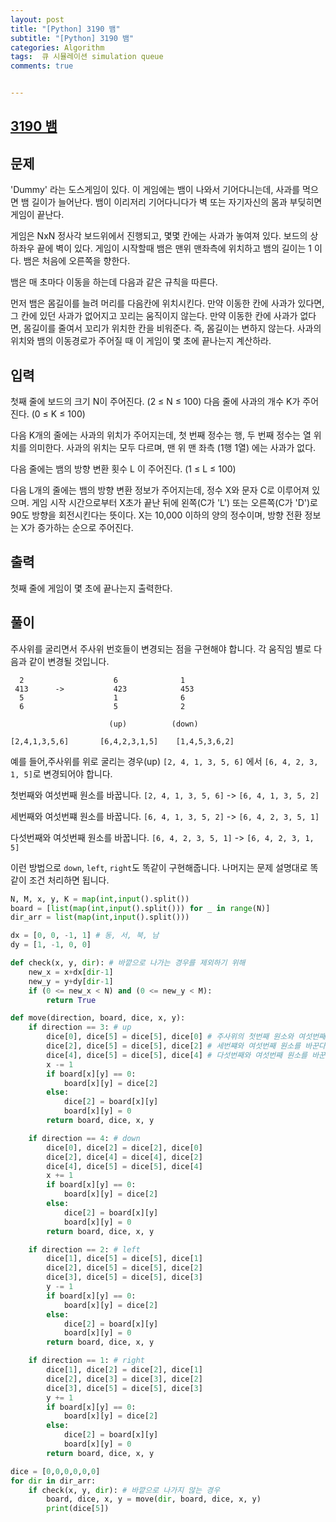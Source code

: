 ```yaml
---
layout: post
title: "[Python] 3190 뱀"
subtitle: "[Python] 3190 뱀"
categories: Algorithm
tags:  큐 시뮬레이션 simulation queue
comments: true


---
```

## [3190 뱀](https://www.acmicpc.net/problem/3190)

## 문제
'Dummy' 라는 도스게임이 있다. 이 게임에는 뱀이 나와서 기어다니는데, 사과를 먹으면 뱀 길이가 늘어난다. 뱀이 이리저리 기어다니다가 벽 또는 자기자신의 몸과 부딪히면 게임이 끝난다.

게임은 NxN 정사각 보드위에서 진행되고, 몇몇 칸에는 사과가 놓여져 있다. 보드의 상하좌우 끝에 벽이 있다. 게임이 시작할때 뱀은 맨위 맨좌측에 위치하고 뱀의 길이는 1 이다. 뱀은 처음에 오른쪽을 향한다.

뱀은 매 초마다 이동을 하는데 다음과 같은 규칙을 따른다.

먼저 뱀은 몸길이를 늘려 머리를 다음칸에 위치시킨다.
만약 이동한 칸에 사과가 있다면, 그 칸에 있던 사과가 없어지고 꼬리는 움직이지 않는다.
만약 이동한 칸에 사과가 없다면, 몸길이를 줄여서 꼬리가 위치한 칸을 비워준다. 즉, 몸길이는 변하지 않는다.
사과의 위치와 뱀의 이동경로가 주어질 때 이 게임이 몇 초에 끝나는지 계산하라.


## 입력
첫째 줄에 보드의 크기 N이 주어진다. (2 ≤ N ≤ 100) 다음 줄에 사과의 개수 K가 주어진다. (0 ≤ K ≤ 100)

다음 K개의 줄에는 사과의 위치가 주어지는데, 첫 번째 정수는 행, 두 번째 정수는 열 위치를 의미한다. 사과의 위치는 모두 다르며, 맨 위 맨 좌측 (1행 1열) 에는 사과가 없다.

다음 줄에는 뱀의 방향 변환 횟수 L 이 주어진다. (1 ≤ L ≤ 100)

다음 L개의 줄에는 뱀의 방향 변환 정보가 주어지는데,  정수 X와 문자 C로 이루어져 있으며. 게임 시작 시간으로부터 X초가 끝난 뒤에 왼쪽(C가 'L') 또는 오른쪽(C가 'D')로 90도 방향을 회전시킨다는 뜻이다. X는 10,000 이하의 양의 정수이며, 방향 전환 정보는 X가 증가하는 순으로 주어진다.
## 출력
첫째 줄에 게임이 몇 초에 끝나는지 출력한다.


## 풀이

주사위를 굴리면서 주사위 번호들이 변경되는 점을 구현해야 합니다.
각 움직임 별로 다음과 같이 변경될 것입니다.

```
  2                    6              1
 413      ->           423            453
  5                    1              6
  6                    5              2

                      (up)          (down)

[2,4,1,3,5,6]       [6,4,2,3,1,5]    [1,4,5,3,6,2]
```

예를 들어,주사위를 위로 굴리는 경우(up)
`[2, 4, 1, 3, 5, 6]` 에서 `[6, 4, 2, 3, 1, 5]`로 변경되어야 합니다.

첫번째와 여섯번째 원소를 바꿉니다. `[2, 4, 1, 3, 5, 6]` -> `[6, 4, 1, 3, 5, 2]`

세번째와 여섯번쨰 원소를 바꿉니다. `[6, 4, 1, 3, 5, 2]` -> `[6, 4, 2, 3, 5, 1]`

다섯번째와 여섯번째 원소를 바꿉니다. `[6, 4, 2, 3, 5, 1]` -> `[6, 4, 2, 3, 1, 5]`

이런 방법으로 `down`, `left`, `right`도 똑같이 구현해줍니다.
나머지는 문제 설명대로 똑같이 조건 처리하면 됩니다.

```python
N, M, x, y, K = map(int,input().split())
board = [list(map(int,input().split())) for _ in range(N)]
dir_arr = list(map(int,input().split()))

dx = [0, 0, -1, 1] # 동, 서, 북, 남
dy = [1, -1, 0, 0]

def check(x, y, dir): # 바깥으로 나가는 경우를 제외하기 위해
    new_x = x+dx[dir-1]
    new_y = y+dy[dir-1]
    if (0 <= new_x < N) and (0 <= new_y < M):
        return True

def move(direction, board, dice, x, y):
    if direction == 3: # up
        dice[0], dice[5] = dice[5], dice[0] # 주사위의 첫번째 원소와 여섯번째 원소를 바꾼다
        dice[2], dice[5] = dice[5], dice[2] # 세번쨰와 여섯번째 원소를 바꾼다
        dice[4], dice[5] = dice[5], dice[4] # 다섯번째와 여섯번째 원소를 바꾼다
        x -= 1
        if board[x][y] == 0:
            board[x][y] = dice[2]
        else:
            dice[2] = board[x][y]
            board[x][y] = 0
        return board, dice, x, y

    if direction == 4: # down
        dice[0], dice[2] = dice[2], dice[0]
        dice[2], dice[4] = dice[4], dice[2]
        dice[4], dice[5] = dice[5], dice[4]
        x += 1
        if board[x][y] == 0:
            board[x][y] = dice[2]
        else:
            dice[2] = board[x][y]
            board[x][y] = 0
        return board, dice, x, y

    if direction == 2: # left
        dice[1], dice[5] = dice[5], dice[1]
        dice[2], dice[5] = dice[5], dice[2]
        dice[3], dice[5] = dice[5], dice[3]
        y -= 1
        if board[x][y] == 0:
            board[x][y] = dice[2]
        else:
            dice[2] = board[x][y]
            board[x][y] = 0
        return board, dice, x, y

    if direction == 1: # right
        dice[1], dice[2] = dice[2], dice[1]
        dice[2], dice[3] = dice[3], dice[2]
        dice[3], dice[5] = dice[5], dice[3]
        y += 1
        if board[x][y] == 0:
            board[x][y] = dice[2]
        else:
            dice[2] = board[x][y]
            board[x][y] = 0
        return board, dice, x, y

dice = [0,0,0,0,0,0]
for dir in dir_arr:
    if check(x, y, dir): # 바깥으로 나가지 않는 경우
        board, dice, x, y = move(dir, board, dice, x, y)
        print(dice[5])

```
